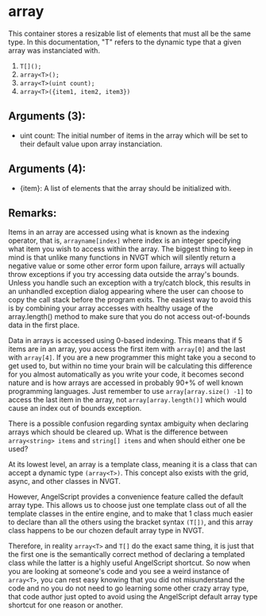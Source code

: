 # array
This container stores a resizable list of elements that must all be the same type. In this documentation, "T" refers to the dynamic type that a given array was instanciated with.
1. `T[]();`
2. `array<T>();`
3. `array<T>(uint count);`
4. `array<T>({item1, item2, item3})`

## Arguments (3):
* uint count: The initial number of items in the array which will be set to their default value upon array instanciation.

## Arguments (4):
* {item}: A list of elements that the array should be initialized with.

## Remarks:
Items in an array are accessed using what is known as the indexing operator, that is, `arrayname[index]` where index is an integer specifying what item you wish to access within the array. The biggest thing to keep in mind is that unlike many functions in NVGT which will silently return a negative value or some other error form upon failure, arrays will actually throw exceptions if you try accessing data outside the array's bounds. Unless you handle such an exception with a try/catch block, this results in an unhandled exception dialog appearing where the user can choose to copy the call stack before the program exits. The easiest way to avoid this is by combining your array accesses with healthy usage of the array.length() method to make sure that you do not access out-of-bounds data in the first place.

Data in arrays is accessed using 0-based indexing. This means that if 5 items are in an array, you access the first item with `array[0]` and the last with `array[4]`. If you are a new programmer this might take you a second to get used to, but within no time your brain will be calculating this difference for you almost automatically as you write your code, it becomes second nature and is how arrays are accessed in probably 90+% of well known programming languages. Just remember to use `array[array.size() -1]` to access the last item in the array, not `array[array.length()]` which would cause an index out of bounds exception.

There is a possible confusion regarding syntax ambiguity when declaring arrays which should be cleared up. What is the difference between `array<string> items` and `string[] items` and when should either one be used?

At its lowest level, an array is a template class, meaning it is a class that can accept a dynamic type `(array<T>)`. This concept also exists with the grid, async, and other classes in NVGT.

However, AngelScript provides a convenience feature called the default array type. This allows us to choose just one template class out of all the template classes in the entire engine, and to make that 1 class much easier to declare than all the others using the bracket syntax `(T[])`, and this array class happens to be our chozen default array type in NVGT.

Therefore, in reality `array<T>` and `T[]` do the exact same thing, it is just that the first one is the semantically correct method of declaring a templated class while the latter is a highly useful AngelScript shortcut. So now when you are looking at someone's code and you see a weird instance of `array<T>`, you can rest easy knowing that you did not misunderstand the code and no you do not need to go learning some other crazy array type, that code author just opted to avoid using the AngelScript default array type shortcut for one reason or another.
